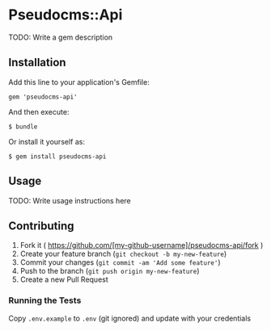 # Pseudocms::Api

TODO: Write a gem description

## Installation

Add this line to your application's Gemfile:

    gem 'pseudocms-api'

And then execute:

    $ bundle

Or install it yourself as:

    $ gem install pseudocms-api

## Usage

TODO: Write usage instructions here

## Contributing

1. Fork it ( https://github.com/[my-github-username]/pseudocms-api/fork )
2. Create your feature branch (`git checkout -b my-new-feature`)
3. Commit your changes (`git commit -am 'Add some feature'`)
4. Push to the branch (`git push origin my-new-feature`)
5. Create a new Pull Request

### Running the Tests

Copy `.env.example` to `.env` (git ignored) and update with your credentials
